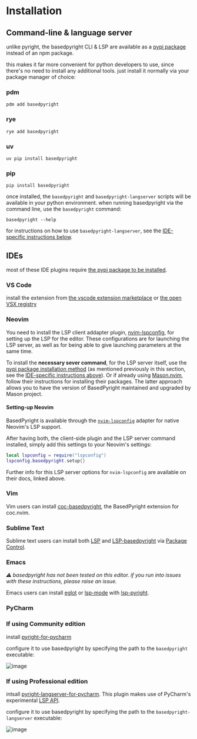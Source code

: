 # Installation

## Command-line & language server

unlike pyright, the basedpyright CLI & LSP are available as a [pypi package](https://pypi.org/project/basedpyright/) instead of an npm package.

this makes it far more convenient for python developers to use, since there's no need to install any additional tools. just install it normally via your package manager of choice:

<!-- tabs:start -->

### **pdm**

```
pdm add basedpyright
```

### **rye**

```
rye add basedpyright
```

### **uv**

```
uv pip install basedpyright
```

### **pip**

```
pip install basedpyright
```

<!-- tabs:end -->

once installed, the `basedpyright` and `basedpyright-langserver` scripts will be available in your python environment. when running basedpyright via the command line, use the `basedpyright` command:

```shell
basedpyright --help
```

for instructions on how to use `basedpyright-langserver`, see the [IDE-specific instructions below](#ides).

## IDEs

most of these IDE plugins require [the pypi package to be installed](#command-line--language-server).

### VS Code
install the extension from [the vscode extension marketplace](https://marketplace.visualstudio.com/items?itemName=detachhead.basedpyright) or [the open VSX registry](https://open-vsx.org/extension/detachhead/basedpyright)

### Neovim
You need to install the LSP client addapter plugin,
[nvim-lspconfig](https://github.com/neovim/nvim-lspconfig), for setting up the
LSP for the editor.  These configurations are for launching the LSP server,
as well as for being able to give launching parameters at the same time.

To install the **necessary sever command**, for the LSP server itself, use the
[pypi package installation method](#command-line--language-server) (as
mentioned previously in this section, see the [IDE-specific instructions
above](#ides)).  Or if already using
[Mason.nvim](https://github.com/williamboman/mason.nvim), follow their
instructions for installing their packages.  The latter approach allows you to
have the version of BasedPyright maintained and upgraded by Mason project.

#### Setting-up Neovim
BasedPyright is available through the
[`nvim-lspconfig`](https://github.com/neovim/nvim-lspconfig/blob/master/doc/server_configurations.md#basedpyright)
adapter for native Neovim's LSP support.

After having both, the client-side plugin and the LSP server command installed,
simply add this settings to your Neovim's settings:
```lua
local lspconfig = require("lspconfig")
lspconfig.basedpyright.setup{}
```
Further info for this LSP server options for `nvim-lspconfig` are available on
their docs, linked above.

### Vim

Vim users can install [coc-basedpyright](https://github.com/fannheyward/coc-basedpyright), the BasedPyright extension for coc.nvim.

### Sublime Text

Sublime text users can install both [LSP](https://packagecontrol.io/packages/LSP) and [LSP-basedpyright](https://packagecontrol.io/packages/LSP-basedpyright) via [Package Control](https://packagecontrol.io).

### Emacs
*⚠ basedpyright has not been tested on this editor. if you run into issues with these instructions, please raise an issue.*

Emacs users can install [eglot](https://github.com/joaotavora/eglot) or [lsp-mode](https://github.com/emacs-lsp/lsp-mode) with [lsp-pyright](https://github.com/emacs-lsp/lsp-pyright).

### PyCharm

### If using Community edition
install [pyright-for-pycharm](https://plugins.jetbrains.com/plugin/24145)

configure it to use basedpyright by specifying the path to the `basedpyright` executable:

![image](https://github.com/DetachHead/basedpyright/assets/57028336/b373a5ee-c423-4b94-b833-00b5335a9611)

### If using Professional edition
intsall [pyright-langserver-for-pycharm](https://plugins.jetbrains.com/plugin/24146-pyright-language-server). This plugin makes use of PyCharm's experimental [LSP API](https://plugins.jetbrains.com/docs/intellij/language-server-protocol.html).

configure it to use basedpyright by specifying the path to the `basedpyright-langserver` executable:

![image](https://github.com/DetachHead/basedpyright/assets/57028336/4ee471ad-68cb-410e-8b67-81c57f4bb80b)
